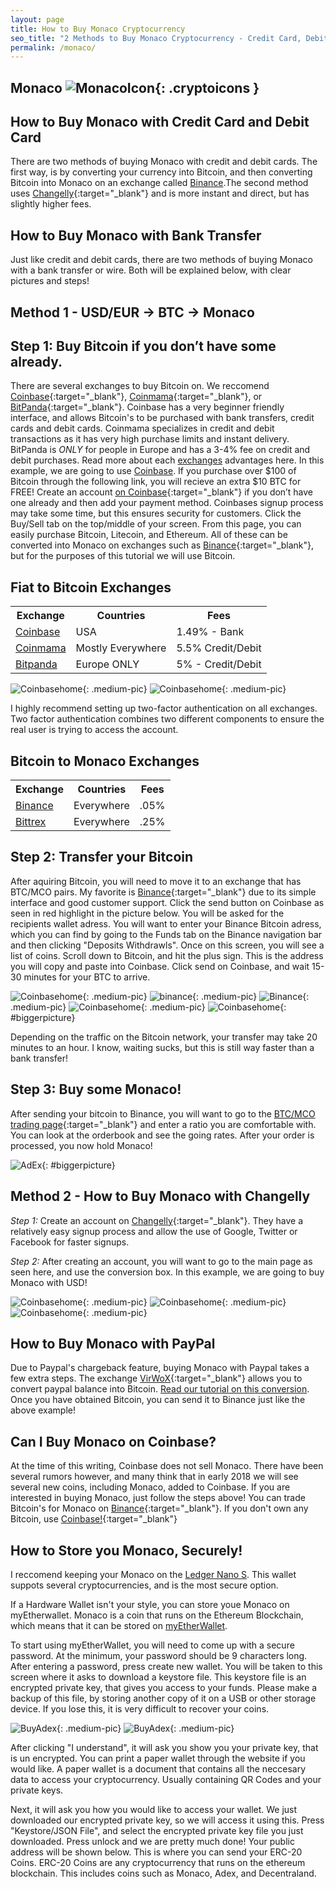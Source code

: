 ```yaml
---
layout: page
title: How to Buy Monaco Cryptocurrency
seo_title: "2 Methods to Buy Monaco Cryptocurrency - Credit Card, Debit Card and Bank"
permalink: /monaco/
---
```



## Monaco ![MonacoIcon](/img/Monaco.png){: .cryptoicons }	


## How to Buy Monaco with Credit Card and Debit Card

There are two methods of buying Monaco with credit and debit cards. The first way, is by converting your currency into Bitcoin, and then converting Bitcoin into Monaco on an exchange called [Binance](https://www.binance.com/?ref=18991911).The second method uses [Changelly](https://changelly.com/?ref_id=4af50f9c87f2){:target="_blank"} and is more instant and direct, but has slightly higher fees.

## How to Buy Monaco with Bank Transfer

Just like credit and debit cards, there are two methods of buying Monaco with a bank transfer or wire. Both will be explained below, with clear pictures and steps!

## Method 1 - USD/EUR -> BTC -> Monaco

## Step 1: Buy Bitcoin if you don’t have some already.

There are several exchanges to buy Bitcoin on. We reccomend [Coinbase](https://www.coinbase.com/join/53bc38a3b11f6623df000004){:target="_blank"}, [Coinmama](https://www.coinmama.com/?ref=buyaltcoinsworldwideio){:target="_blank"}, or [BitPanda](https://www.bitpanda.com/?ref=7989064235904733469){:target="_blank"}. Coinbase has a very beginner friendly interface, and allows Bitcoin's to be purchased with bank transfers, credit cards and debit cards. Coinmama specializes in credit and debit transactions as it has very high purchase limits and instant delivery. BitPanda is *ONLY* for people in Europe and has a 3-4% fee on credit and debit purchases. Read more about each [exchanges](/exchanges/) advantages here. In this example, we are going to use [Coinbase](https://www.coinbase.com/join/53bc38a3b11f6623df000004). If you purchase over $100 of Bitcoin through the following link, you will recieve an extra $10 BTC for FREE! Create an account [on Coinbase](https://www.coinbase.com/join/53bc38a3b11f6623df000004){:target="_blank"} if you don’t have one already and then add your payment method. Coinbases signup process may take some time, but this ensures security for customers. Click the Buy/Sell tab on the top/middle of your screen. From this page, you can easily purchase Bitcoin, Litecoin, and Ethereum. All of these can be converted into Monaco on exchanges such as [Binance](https://www.binance.com/?ref=18991911){:target="_blank"}, but for the purposes of this tutorial we will use Bitcoin. 


## Fiat to Bitcoin Exchanges 
<table class="basic-table" align="center">
 <tr>
  <th>Exchange</th>
  <th>Countries</th>
  <th>Fees</th>
 </tr>

 <tr>
  <td><a href="https://www.coinbase.com/join/53bc38a3b11f6623df000004"> Coinbase</a></td>
  <td>USA</td>
  <td>1.49% - Bank </td>
 </tr>

 <tr>
  <td><a href="https://www.coinmama.com/?ref=buyaltcoinsworldwideio">Coinmama</a></td>
  <td>Mostly Everywhere</td>
  <td>5.5% Credit/Debit</td>
 </tr>
 <tr>
  <td><a href="https://www.bitpanda.com/?ref=7989064235904733469">Bitpanda</a></td>
  <td>Europe ONLY</td>
  <td>5% - Credit/Debit </td>
 </tr>
 
</table>


![Coinbasehome](/img/Coinbase3.png){: .medium-pic}
![Coinbasehome](/img/Coinbase2.png){: .medium-pic}


I highly recommend setting up two-factor authentication on all exchanges. Two factor authentication combines two different components to ensure the real user is trying to access the account. 

## Bitcoin to Monaco Exchanges 
<table class="basic-table" align="center">
 <tr>
  <th>Exchange</th>
  <th>Countries</th>
  <th>Fees</th>
 </tr>

 <tr>
  <td><a href="https://www.binance.com/?ref=18991911"> Binance</a></td>
  <td>Everywhere</td>
  <td>.05% </td>
 </tr>
 
 <tr>
  <td><a href="https://bittrex.com/">Bittrex</a></td>
  <td>Everywhere</td>
  <td>.25%</td>
 </tr>
 
</table>

## Step 2: Transfer your Bitcoin

After aquiring Bitcoin, you will need to move it to an exchange that has BTC/MCO pairs. My favorite is [Binance](https://www.binance.com/?ref=18991911){:target="_blank"} due to its simple interface and good customer support. Click the send button on Coinbase as seen in red highlight in the picture below. You will be asked for the recipients wallet adress. You will want to enter your Binance Bitcoin adress, which you can find by going to the Funds tab on the Binance navigation bar and then clicking "Deposits Withdrawls". Once on this screen, you will see a list of coins. Scroll down to Bitcoin, and hit the plus sign. This is the address you will copy and paste into Coinbase. Click send on Coinbase, and wait 15-30 minutes for your BTC to arrive. 

![Coinbasehome](/img/Send1.png){: .medium-pic}
![binance](/img/binancedeposit.png){: .medium-pic}
![Binance](/img/binancedeposit2.png){: .medium-pic}
![Coinbasehome](/img/Send2.png){: .medium-pic} 
![Coinbasehome](/img/Send3.png){: #biggerpicture}


Depending on the traffic on the Bitcoin network, your transfer may take 20 minutes to an hour. I know, waiting sucks, but this is still way faster than a bank transfer! 

## Step 3: Buy some Monaco!

After sending your bitcoin to Binance, you will want to go to the [BTC/MCO trading page](https://www.binance.com/trade.html?symbol=MCO_BTC){:target="_blank"} and enter a ratio you are comfortable with. You can look at the orderbook and see the going rates. After your order is processed, you now hold Monaco! 

![AdEx](/img/mcoex.png){: #biggerpicture}


## Method 2 - How to Buy Monaco with Changelly

 *Step 1:* Create an account on [Changelly](https://changelly.com/?ref_id=4af50f9c87f2){:target="_blank"}. They have a relatively easy signup process and allow the use of Google, Twitter or Facebook for faster signups.

 *Step 2:* After creating an account, you will want to go to the main page as seen here, and use the conversion box. In this example, we are going to buy Monaco with USD! 

![Coinbasehome](/img/XRP2.png){: .medium-pic}
![Coinbasehome](/img/XRP.png){: .medium-pic}
![Coinbasehome](/img/XRP1.png){: .medium-pic}

## How to Buy Monaco with PayPal

Due to Paypal's chargeback feature, buying Monaco with Paypal takes a few extra steps. The exchange [VirWoX](https://www.virwox.com?r=22aa25){:target="_blank"} allows you to convert paypal balance into Bitcoin. [Read our tutorial on this conversion](/buy-bitcoin/paypal/). Once you have obtained Bitcoin, you can send it to Binance just like the above example!

## Can I Buy Monaco on Coinbase?

At the time of this writing, Coinbase does not sell Monaco. There have been several rumors however, and many think that in early 2018 we will see several new coins, including Monaco, added to Coinbase. If you are interested in buying Monaco, just follow the steps above! You can trade Bitcoin's for Monaco on [Binance](https://www.binance.com/?ref=18991911){:target="_blank"}. If you don't own any Bitcoin, use [Coinbase!](https://www.coinbase.com/join/53bc38a3b11f6623df000004){:target="_blank"}

## How to Store you Monaco, Securely!

I reccomend keeping your Monaco on the [Ledger Nano S](https://www.ledgerwallet.com/r/607d). This wallet suppots several cryptocurrencies, and is the most secure option.

If a Hardware Wallet isn't your style, you can store youe Monaco on myEtherwallet. Monaco is a coin that runs on the Ethereum Blockchain, which means that it can be stored on [myEtherWallet](https://www.myetherwallet.com/). 

To start using myEtherWallet, you will need to come up with a secure password. At the minimum, your password should be 9 characters long. After entering a password, press create new wallet. You will be taken to this screen where it asks to download a keystore file.
This keystore file is an encrypted private key, that gives you access to your funds. Please make a backup of this file, by storing another copy of it on a USB or other storage device. If you lose this, it is very difficult to recover your coins. 

![BuyAdex](/img/ethpass.png){: .medium-pic}
![BuyAdex](/img/keystore.png){: .medium-pic}

After clicking "I understand", it will ask you show you your private key, that is un encrypted. You can print a paper wallet through the website if you would like. A paper wallet is a document that contains all the neccesary data to access your cryptocurrency. Usually containing QR Codes and your private keys.


Next, it will ask you how you would like to access your wallet. We just downloaded our encrypted private key, so we will access it using this. Press "Keystore/JSON File", and select the encrypted private key file you just downloaded. Press unlock and we are pretty much done! Your public address will be shown below. This is where you can send your ERC-20 Coins. ERC-20 Coins are any cryptocurrency that runs on the ethereum blockchain. This includes coins such as Monaco, Adex, and Decentraland. 




